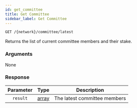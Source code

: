```yaml
---
id: get_committee
title: Get Committee
sidebar_label: Get Committee
---
```


```bash title=ENDPOINT
GET /{network}/committee/latest
```

Returns the list of current committee members and their stake.

### Arguments

None

### Response

| Parameter |                  Type                  |         Description          |
|:---------:|:--------------------------------------:|:----------------------------:|
| `result`  | [array](../../concepts/fundamentals/00_accounts.md) | The latest committee members |